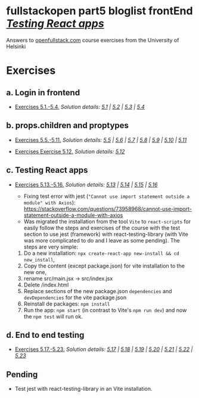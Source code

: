 # fullstackopen part5 bloglist frontEnd [_Testing React apps_](https://fullstackopen.com/en/part5)

Answers to [openfullstack.com](https://fullstackopen.com) course exercises from the University of Helsinki

# Exercises

## a. Login in frontend

- [Exercises 5.1.-5.4.](https://fullstackopen.com/en/part5/login_in_frontend#exercises-5-1-5-4)
  _Solution details: [5.1](https://github.com/patchamama/fullstackopen-part5-bloglist-frontend/commit/d3f6906d1a7cc0463f424304a915175492474502) | [5.2](https://github.com/patchamama/fullstackopen-part5-bloglist-frontend/commit/ce69f3f79c97c42e3ee801eab109140cd9acba25) | [5.3](https://github.com/patchamama/fullstackopen-part5-bloglist-frontend/commit/04ba3d794af42b8acf71d11135c6431032d6618e) | [5.4](https://github.com/patchamama/fullstackopen-part5-bloglist-frontend/commit/155424c69a6ff89bf0cad72cda7850fba86cca33)_

## b. props.children and proptypes

- [Exercises 5.5.-5.11.](https://fullstackopen.com/en/part5/props_children_and_proptypes#exercises-5-5-5-11)
  _Solution details: [5.5](https://github.com/patchamama/fullstackopen-part5-bloglist-frontend/commit/71243daab1177ab11dbffb2d9aa7389d093177c2) | [5.6](https://github.com/patchamama/fullstackopen-part5-bloglist-frontend/commit/683ab01d02b4c764cf33184159a1080ef1137787) | [5.7](https://github.com/patchamama/fullstackopen-part5-bloglist-frontend/commit/78673c0ab7ff0d9f0017f4fbe0968fbeab78088d) | [5.8](https://github.com/patchamama/fullstackopen-part5-bloglist-frontend/commit/7af452bbe6b23454ad3ca2754639c597beb54c04) | [5.9](https://github.com/patchamama/fullstackopen-part5-bloglist-frontend/commit/b3fe0a1936ca422d5d9d6eacb0beaf46e03e1b9e) | [5.10](https://github.com/patchamama/fullstackopen-part5-bloglist-frontend/commit/b49f9f2979f861111d5608feda9658412c2bf51f) | [5.11](https://github.com/patchamama/fullstackopen-part5-bloglist-frontend/commit/7af452bbe6b23454ad3ca2754639c597beb54c04)_

- [Exercises Exercise 5.12.](https://fullstackopen.com/en/part5/props_children_and_proptypes#exercise-5-12)
  _Solution details: [5.12](https://github.com/patchamama/fullstackopen-part5-bloglist-frontend/commit/f44c2e19e5b5bd604b86ae25f5796c7f220f3b14)_

## c. Testing React apps

- [Exercises 5.13.-5.16.](https://fullstackopen.com/en/part5/testing_react_apps#exercises-5-13-5-16)
  _Solution details: [5.13](https://github.com/patchamama/fullstackopen-part5-bloglist-frontend/commit/a2b88d033fc0ab5a8d13c5821c4051e66e95fbd5) | [5.14](https://github.com/patchamama/fullstackopen-part5-bloglist-frontend/commit/cca6587df6dcf85886a33a6565c93a75c3ec3758) | [5.15](https://github.com/patchamama/fullstackopen-part5-bloglist-frontend/commit/06eb2a3c6dcb523614dc02841014aa8926834bb8) | [5.16](https://github.com/patchamama/fullstackopen-part5-bloglist-frontend/commit/558dc11ca47fe4f96400f1a25e3b432224c6b9a9)_

  - Fixing test error with jest (`"Cannot use import statement outside a module" with Axios`): https://stackoverflow.com/questions/73958968/cannot-use-import-statement-outside-a-module-with-axios
  - Was migrated the installation from the tool `Vite` to `react-scripts` for easily follow the steps and exercises of the course with the test section to use jest (framework) with react-testing-library (with Vite was more complicated to do and I leave as some pending). The steps are very simple:

  1. Do a new installation: `npx create-react-app new-install && cd new_install`,
  2. Copy the content (except package.json) for vite installation to the new one,
  3. rename src/main.jsx -> src/index.jsx
  4. Delete /index.html
  5. Replace sections of the new package.json `dependencies` and `devDependencies` for the vite package.json
  6. Reinstall de packages: `npm install`
  7. Run the app: `npm start` (in contrast to Vite's `npm run dev`) and now the `npm test` will run ok.

## d. End to end testing

- [Exercises 5.17.-5.23.](https://fullstackopen.com/en/part5/end_to_end_testing#exercises-5-17-5-23)
  _Solution details: [5.17]() | [5.18]() | [5.19]() | [5.20]() | [5.21]() | [5.22]() | [5.23]()_

## Pending

- Test jest with react-testing-library in an Vite installation.
